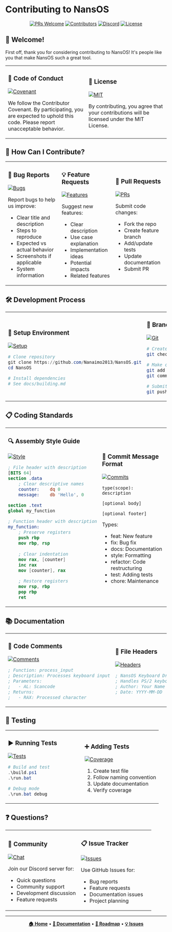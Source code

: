 # Contributing to NansOS

<div align="center">

[![PRs Welcome](https://img.shields.io/badge/PRs-welcome-brightgreen.svg?style=for-the-badge)](https://github.com/Nanaimo2013/NansOS/pulls)
[![Contributors](https://img.shields.io/badge/Contributors-Active-blue.svg?style=for-the-badge)](https://github.com/Nanaimo2013/NansOS/graphs/contributors)
[![Discord](https://img.shields.io/badge/Discord-Join%20Chat-7289DA.svg?style=for-the-badge)](https://discord.gg/nanos)
[![License](https://img.shields.io/badge/License-MIT-yellow.svg?style=for-the-badge)](LICENSE)

</div>

## 🌟 Welcome!

First off, thank you for considering contributing to NansOS! It's people like you that make NansOS such a great tool.

<table>
<tr>
<td width="50%">

### 🤝 Code of Conduct
[![Covenant](https://img.shields.io/badge/Contributor%20Covenant-2.1-4baaaa.svg)](CODE_OF_CONDUCT.md)

We follow the Contributor Covenant. By participating, you are expected to uphold this code. Please report unacceptable behavior.

</td>
<td width="50%">

### 📝 License
[![MIT](https://img.shields.io/badge/License-MIT-yellow.svg)](LICENSE)

By contributing, you agree that your contributions will be licensed under the MIT License.

</td>
</tr>
</table>

## 🚀 How Can I Contribute?

<table>
<tr>
<td width="33%">

### 🐛 Bug Reports
[![Bugs](https://img.shields.io/badge/Bugs-Report-red.svg)](https://github.com/Nanaimo2013/NansOS/issues/new?template=bug_report.md)

Report bugs to help us improve:
- Clear title and description
- Steps to reproduce
- Expected vs actual behavior
- Screenshots if applicable
- System information

</td>
<td width="33%">

### 💡 Feature Requests
[![Features](https://img.shields.io/badge/Features-Request-green.svg)](https://github.com/Nanaimo2013/NansOS/issues/new?template=feature_request.md)

Suggest new features:
- Clear description
- Use case explanation
- Implementation ideas
- Potential impacts
- Related features

</td>
<td width="33%">

### 🔄 Pull Requests
[![PRs](https://img.shields.io/badge/PRs-Welcome-brightgreen.svg)](https://github.com/Nanaimo2013/NansOS/pulls)

Submit code changes:
- Fork the repo
- Create feature branch
- Add/update tests
- Update documentation
- Submit PR

</td>
</tr>
</table>

## 🛠️ Development Process

<table>
<tr>
<td width="50%">

### 🔧 Setup Environment
[![Setup](https://img.shields.io/badge/Setup-Development-blue.svg)](https://github.com/Nanaimo2013/NansOS)

```powershell
# Clone repository
git clone https://github.com/Nanaimo2013/NansOS.git
cd NansOS

# Install dependencies
# See docs/building.md
```

</td>
<td width="50%">

### 🌿 Branch Workflow
[![Git](https://img.shields.io/badge/Git-Workflow-orange.svg)](https://github.com/Nanaimo2013/NansOS)

```bash
# Create feature branch
git checkout -b feature/your-feature

# Make changes
git add .
git commit -m "feat: description"

# Submit PR
git push origin feature/your-feature
```

</td>
</tr>
</table>

## 📋 Coding Standards

<table>
<tr>
<td width="50%">

### 🔍 Assembly Style Guide
[![Style](https://img.shields.io/badge/Style-Assembly-blue.svg)](https://github.com/Nanaimo2013/NansOS)

```nasm
; File header with description
[BITS 64]
section .data
    ; Clear descriptive names
    counter:    dq 0
    message:    db 'Hello', 0

section .text
global my_function

; Function header with description
my_function:
    ; Preserve registers
    push rbp
    mov rbp, rsp
    
    ; Clear indentation
    mov rax, [counter]
    inc rax
    mov [counter], rax
    
    ; Restore registers
    mov rsp, rbp
    pop rbp
    ret
```

</td>
<td width="50%">

### 📝 Commit Message Format
[![Commits](https://img.shields.io/badge/Commits-Conventional-green.svg)](https://github.com/Nanaimo2013/NansOS)

```
type(scope): description

[optional body]

[optional footer]
```

Types:
- feat: New feature
- fix: Bug fix
- docs: Documentation
- style: Formatting
- refactor: Code restructuring
- test: Adding tests
- chore: Maintenance

</td>
</tr>
</table>

## 📚 Documentation

<table>
<tr>
<td width="50%">

### 💭 Code Comments
[![Comments](https://img.shields.io/badge/Comments-Required-blue.svg)](https://github.com/Nanaimo2013/NansOS)

```nasm
; Function: process_input
; Description: Processes keyboard input
; Parameters:
;   - AL: Scancode
; Returns:
;   - RAX: Processed character
```

</td>
<td width="50%">

### 📖 File Headers
[![Headers](https://img.shields.io/badge/Headers-Required-blue.svg)](https://github.com/Nanaimo2013/NansOS)

```nasm
; NansOS Keyboard Driver
; Handles PS/2 keyboard input
; Author: Your Name
; Date: YYYY-MM-DD
```

</td>
</tr>
</table>

## 🧪 Testing

<table>
<tr>
<td width="50%">

### ▶️ Running Tests
[![Tests](https://img.shields.io/badge/Tests-Required-red.svg)](https://github.com/Nanaimo2013/NansOS)

```powershell
# Build and test
.\build.ps1
.\run.bat

# Debug mode
.\run.bat debug
```

</td>
<td width="50%">

### ➕ Adding Tests
[![Coverage](https://img.shields.io/badge/Coverage-Expanding-green.svg)](https://github.com/Nanaimo2013/NansOS)

1. Create test file
2. Follow naming convention
3. Update documentation
4. Verify coverage

</td>
</tr>
</table>

## ❓ Questions?

<table>
<tr>
<td width="50%">

### 💬 Community
[![Chat](https://img.shields.io/badge/Chat-Discord-7289DA.svg)](https://discord.gg/nanos)

Join our Discord server for:
- Quick questions
- Community support
- Development discussion
- Feature requests

</td>
<td width="50%">

### 📋 Issue Tracker
[![Issues](https://img.shields.io/badge/Issues-GitHub-green.svg)](https://github.com/Nanaimo2013/NansOS/issues)

Use GitHub Issues for:
- Bug reports
- Feature requests
- Documentation issues
- Project planning

</td>
</tr>
</table>

---

<div align="center">

**[🏠 Home](README.md)** •
**[📖 Documentation](docs/architecture.md)** •
**[🚀 Roadmap](docs/roadmap.md)** •
**[💡 Issues](https://github.com/Nanaimo2013/NansOS/issues)**

</div> 